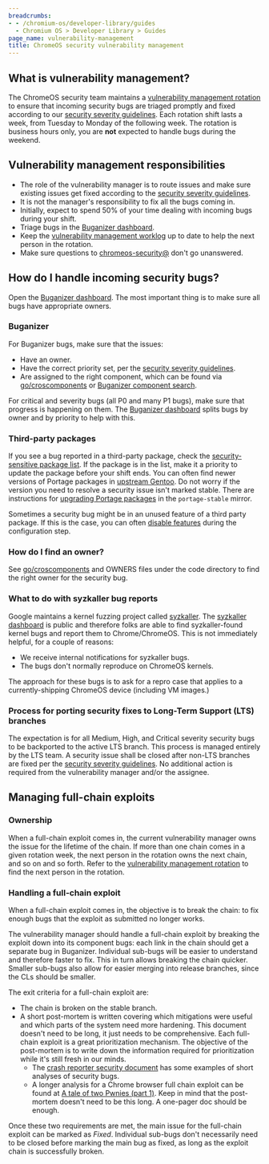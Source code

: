 ```yaml
---
breadcrumbs:
- - /chromium-os/developer-library/guides
  - Chromium OS > Developer Library > Guides
page_name: vulnerability-management
title: ChromeOS security vulnerability management
---
```


## What is vulnerability management?

The ChromeOS security team maintains a [vulnerability management rotation] to
ensure that incoming security bugs are triaged promptly and fixed according to
our [security severity guidelines]. Each rotation shift lasts a week, from
Tuesday to Monday of the following week. The rotation is business hours only,
you are **not** expected to handle bugs during the weekend.

## Vulnerability management responsibilities

*   The role of the vulnerability manager is to route issues and make sure
    existing issues get fixed according to the [security severity guidelines].
*   It is not the manager's responsibility to fix all the bugs coming in.
*   Initially, expect to spend 50% of your time dealing with incoming bugs
    during your shift.
*   Triage bugs in the [Buganizer dashboard].
*   Keep the [vulnerability management worklog] up to date to help the next
    person in the rotation.
*   Make sure questions to [chromeos-security@] don't go unanswered.

## How do I handle incoming security bugs?

Open the [Buganizer dashboard]. The most important thing is to make sure all
bugs have appropriate owners.

### Buganizer

For Buganizer bugs, make sure that the issues:

*   Have an owner.
*   Have the correct priority set, per the [security severity guidelines].
*   Are assigned to the right component, which can be found via
    [go/croscomponents] or [Buganizer component search].

For critical and severity bugs (all P0 and many P1 bugs), make sure that
progress is happening on them. The [Buganizer dashboard] splits bugs by owner
and by priority to help with this.

### Third-party packages

If you see a bug reported in a third-party package, check the
[security-sensitive package list]. If the package is in the list, make it a
priority to update the package before your shift ends. You can often find newer
versions of Portage packages in [upstream Gentoo]. Do not worry if the version
you need to resolve a security issue isn't marked stable. There are
instructions for [upgrading Portage packages] in the `portage-stable` mirror.

Sometimes a security bug might be in an unused feature of a third party package.
If this is the case, you can often [disable features] during the configuration
step.

### How do I find an owner?

See [go/croscomponents] and OWNERS files under the code directory to find the
right owner for the security bug.

### What to do with syzkaller bug reports

Google maintains a kernel fuzzing project called [syzkaller]. The
[syzkaller dashboard] is public and therefore folks are able to find
syzkaller-found kernel bugs and report them to Chrome/ChromeOS. This is not
immediately helpful, for a couple of reasons:

*   We receive internal notifications for syzkaller bugs.
*   The bugs don't normally reproduce on ChromeOS kernels.

The approach for these bugs is to ask for a repro case that applies to a
currently-shipping ChromeOS device (including VM images.)

### Process for porting security fixes to Long-Term Support (LTS) branches

The expectation is for all Medium, High, and Critical severity security bugs
to be backported to the active LTS branch. This process is managed entirely by
the LTS team. A security issue shall be closed after non-LTS branches are fixed
per the [security severity guidelines]. No additional action is required from
the vulnerability manager and/or the assignee.

## Managing full-chain exploits

### Ownership

When a full-chain exploit comes in, the current vulnerability manager owns the
issue for the lifetime of the chain. If more than one chain comes in a given
rotation week, the next person in the rotation owns the next chain, and so on
and so forth. Refer to the [vulnerability management rotation] to find the next
person in the rotation.

### Handling a full-chain exploit

When a full-chain exploit comes in, the objective is to break the chain: to fix
enough bugs that the exploit as submitted no longer works.

The vulnerability manager should handle a full-chain exploit by breaking the
exploit down into its component bugs: each link in the chain should get a
separate bug in Buganizer. Individual sub-bugs will be easier to understand and
therefore faster to fix. This in turn allows breaking the chain quicker. Smaller
sub-bugs also allow for easier merging into release branches, since the CLs
should be smaller.

The exit criteria for a full-chain exploit are:

*   The chain is broken on the stable branch.
*   A short post-mortem is written covering which mitigations were useful and
    which parts of the system need more hardening. This document doesn't need to
    be long, it just needs to be comprehensive. Each full-chain exploit is a
    great prioritization mechanism. The objective of the post-mortem is to write
    down the information required for prioritization while it's still fresh in
    our minds.
    *   The [crash reporter security document] has some examples of short
        analyses of security bugs.
    *   A longer analysis for a Chrome browser full chain exploit can be found
        at [A tale of two Pwnies (part 1)]. Keep in mind that the post-mortem
        doesn't need to be this long. A one-pager doc should be enough.

Once these two requirements are met, the main issue for the full-chain exploit
can be marked as *Fixed*. Individual sub-bugs don't necessarily need to be
closed before marking the main bug as fixed, as long as the exploit chain is
successfully broken.

[vulnerability management rotation]: https://goto.google.com/chromeos-security-vulnerability-management
[security severity guidelines]: /security_severity_guidelines.md
[vulnerability management worklog]: https://docs.google.com/document/d/1iEVgTiiO0GNcgMKMW4e61vGZeNGU2G41wg32zTaJ6qw/edit
[security-sensitive package list]: sensitive_chromeos_packages.md
[Buganizer dashboard]: https://goto.google.com/cros-security-sheriff-buganizer
[go/croscomponents]: https://goto.google.com/croscomponents
[Buganizer component search]: https://b.corp.google.com/components
[upstream Gentoo]: https://packages.gentoo.org/categories
[chromeos-security@]: https://groups.google.com/a/google.com/forum/#!forum/chromeos-security
[crash reporter security document]: https://chromium.googlesource.com/chromiumos/platform2/+/HEAD/crash-reporter/docs/security.md
[A tale of two Pwnies (part 1)]: https://blog.chromium.org/2012/05/tale-of-two-pwnies-part-1.html
[syzkaller]: https://github.com/google/syzkaller
[syzkaller dashboard]: https://syzkaller.appspot.com/upstream
[LTS branches]: https://goto.google.com/chromeos-commercial-lts-g3doc
[disable features]: https://crrev.com/c/1641862/1/chromeos/config/env/net-misc/curl
[upgrading Portage packages]: ../portage/package_upgrade_process.md
